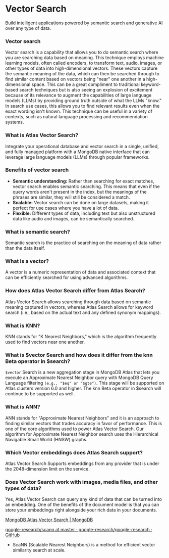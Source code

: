# Vector Search

Build intelligent applications powered by semantic search and generative AI over any type of data.

### Vector search

Vector search is a capability that allows you to do semantic search where you are searching data based on meaning. This technique employs machine learning models, often called encoders, to transform text, audio, images, or other types of data into high-dimensional vectors. These vectors capture the semantic meaning of the data, which can then be searched through to find similar content based on vectors being "near" one another in a high-dimensional space. This can be a great compliment to traditional keyword-based search techniques but is also seeing an explosion of excitement because of its relevance to augment the capabilities of large language models (LLMs) by providing ground truth outside of what the LLMs "know." In search use cases, this allows you to find relevant results even when the exact wording isn't known. This technique can be useful in a variety of contexts, such as natural language processing and recommendation systems.

### What is Atlas Vector Search?

Integrate your operational database and vector search in a single, unified, and fully managed platform with a MongoDB native interface that can leverage large language models (LLMs) through popular frameworks.

### Benefits of vector search

- **Semantic understanding:** Rather than searching for exact matches, vector search enables semantic searching. This means that even if the query words aren't present in the index, but the meanings of the phrases are similar, they will still be considered a match.
- **Scalable:** Vector search can be done on large datasets, making it perfect for use cases where you have a lot of data.
- **Flexible:** Different types of data, including text but also unstructured data like audio and images, can be semantically searched.

### What is semantic search?

Semantic search is the practice of searching on the meaning of data rather than the data itself.

### What is a vector?

A vector is a numeric representation of data and associated context that can be efficiently searched for using advanced algorithms.

### How does Atlas Vector Search differ from Atlas Search?

Atlas Vector Search allows searching through data based on semantic meaning captured in vectors, whereas Atlas Search allows for keyword search (i.e., based on the actual text and any defined synonym mappings).

### What is KNN?

KNN stands for "K Nearest Neighbors," which is the algorithm frequently used to find vectors near one another.

### What is $vector Search and how does it differ from the knn Beta operator in $search?

`$vector` Search is a new aggregation stage in MongoDB Atlas that lets you execute an Approximate Nearest Neighbor query with MongoDB Query Language filtering `(e.g., "$eq" or "$gte")`. This stage will be supported on Atlas clusters version 6.0 and higher. The knn Beta operator in $search will continue to be supported as well.

### What is ANN?

ANN stands for "Approximate Nearest Neighbors" and it is an approach to finding similar vectors that trades accuracy in favor of performance. This is one of the core algorithms used to power Atlas Vector Search. Our algorithm for Approximate Nearest Neighbor search uses the Hierarchical Navigable Small World (HNSW) graphs.

### Which Vector embeddings does Atlas Search support?

Atlas Vector Search Supports embeddings from any provider that is under the 2048-dimension limit on the service.

### Does Vector Search work with images, media files, and other types of data?

Yes, Atlas Vector Search can query any kind of data that can be turned into an embedding. One of the benefits of the document model is that you can store your embeddings right alongside your rich data in your documents.

[MongoDB Atlas Vector Search | MongoDB](https://www.mongodb.com/products/platform/atlas-vector-search)

[google-research/scann at master · google-research/google-research · GitHub](https://github.com/google-research/google-research/tree/master/scann)
- ScaNN (Scalable Nearest Neighbors) is a method for efficient vector similarity search at scale.